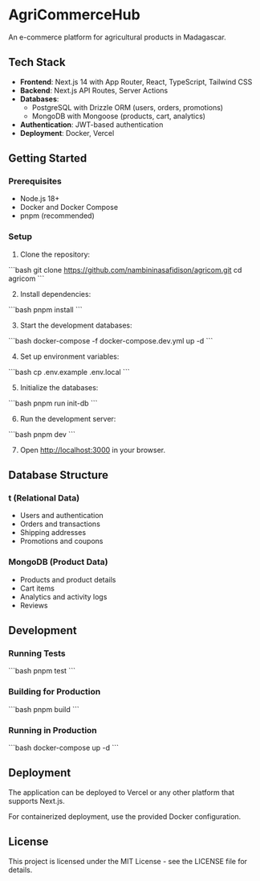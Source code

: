 # AgriCommerceHub

An e-commerce platform for agricultural products in Madagascar.

## Tech Stack

- **Frontend**: Next.js 14 with App Router, React, TypeScript, Tailwind CSS
- **Backend**: Next.js API Routes, Server Actions
- **Databases**:
  - PostgreSQL with Drizzle ORM (users, orders, promotions)
  - MongoDB with Mongoose (products, cart, analytics)
- **Authentication**: JWT-based authentication
- **Deployment**: Docker, Vercel

## Getting Started

### Prerequisites

- Node.js 18+
- Docker and Docker Compose
- pnpm (recommended)

### Setup

1. Clone the repository:

\`\`\`bash
git clone https://github.com/nambininasafidison/agricom.git
cd agricom
\`\`\`

2. Install dependencies:

\`\`\`bash
pnpm install
\`\`\`

3. Start the development databases:

\`\`\`bash
docker-compose -f docker-compose.dev.yml up -d
\`\`\`

4. Set up environment variables:

\`\`\`bash
cp .env.example .env.local
\`\`\`

5. Initialize the databases:

\`\`\`bash
pnpm run init-db
\`\`\`

6. Run the development server:

\`\`\`bash
pnpm dev
\`\`\`

7. Open [http://localhost:3000](http://localhost:3000) in your browser.

## Database Structure

### t (Relational Data)

- Users and authentication
- Orders and transactions
- Shipping addresses
- Promotions and coupons

### MongoDB (Product Data)

- Products and product details
- Cart items
- Analytics and activity logs
- Reviews

## Development

### Running Tests

\`\`\`bash
pnpm test
\`\`\`

### Building for Production

\`\`\`bash
pnpm build
\`\`\`

### Running in Production

\`\`\`bash
docker-compose up -d
\`\`\`

## Deployment

The application can be deployed to Vercel or any other platform that supports Next.js.

For containerized deployment, use the provided Docker configuration.

## License

This project is licensed under the MIT License - see the LICENSE file for details.
